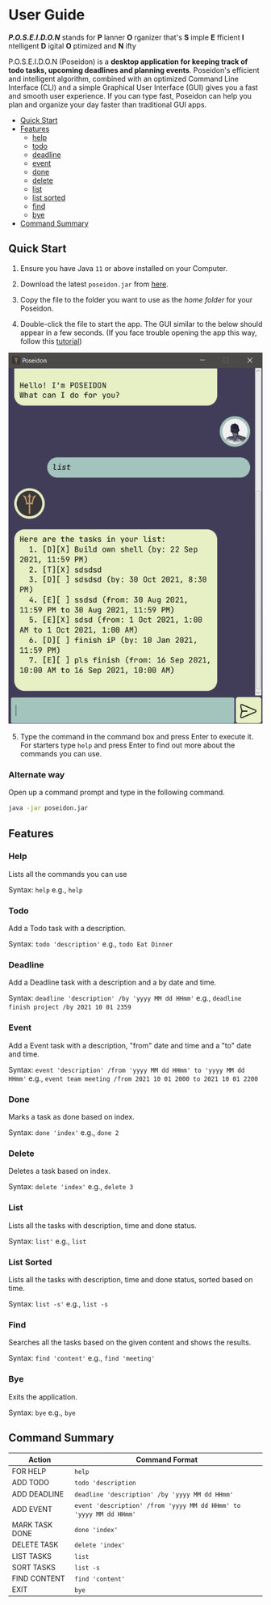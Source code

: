 
# User Guide

***P.O.S.E.I.D.O.N*** stands for
**P** lanner
**O** rganizer that's
**S** imple
**E** fficient
**I** ntelligent
**D** igital
**O** ptimized and
**N** ifty

P.O.S.E.I.D.O.N (Poseidon) is a **desktop application for keeping track of todo tasks, upcoming deadlines and planning events**. Poseidon's efficient and intelligent algorithm, combined with an optimized Command Line Interface (CLI) and a simple Graphical User Interface (GUI) gives you a fast and smooth user experience. If you can type fast, Poseidon can help you plan and organize your day faster than traditional GUI apps.

- [Quick Start](#quick-start)
- [Features](#features)
    - [help](#help)
    - [todo](#todo)
    - [deadline](#deadline)
    - [event](#event)
    - [done](#done)
    - [delete](#delete)
    - [list](#list)
    - [list sorted](#list-sorted)
    - [find](#find)
    - [bye](#bye)
- [Command Summary](#command-summary)

## Quick Start
1.  Ensure you have Java  `11`  or above installed on your Computer.

2.  Download the latest  `poseidon.jar`  from  [here](https://github.com/YeluriKetan/ip/releases).

3.  Copy the file to the folder you want to use as the  _home folder_  for your Poseidon.

4.  Double-click the file to start the app. The GUI similar to the below should appear in a few seconds. (If you face trouble opening the app this way, follow this [tutorial](#alternate-way))

![Poseidon](./Ui.png)

5. Type the command in the command box and press Enter to execute it. For starters type `help` and press Enter to find out more about the commands you can use.

### Alternate way
Open up a command prompt and type in the following command.
```sh
java -jar poseidon.jar
```
## Features

### Help
Lists all the commands you can use

Syntax: `help`
e.g., `help`

### Todo
Add a Todo task with a description.

Syntax: `todo 'description'`
e.g., `todo Eat Dinner`

### Deadline
Add a Deadline task with a description and a by date and time.

Syntax: `deadline 'description' /by 'yyyy MM dd HHmm'`
e.g., `deadline finish project /by 2021 10 01 2359`

### Event
Add a Event task with a description, "from" date and time and a "to" date and time.

Syntax: `event 'description' /from 'yyyy MM dd HHmm' to 'yyyy MM dd HHmm'`
e.g., `event team meeting /from 2021 10 01 2000 to 2021 10 01 2200`

### Done
Marks a task as done based on index.

Syntax: `done 'index'`
e.g., `done 2`

### Delete
Deletes a task based on index.

Syntax: `delete 'index'`
e.g., `delete 3`

### List
Lists all the tasks with description, time and done status.

Syntax: `list'`
e.g., `list`

### List Sorted
Lists all the tasks with description, time and done status, sorted based on time.

Syntax: `list -s'`
e.g., `list -s`

### Find
Searches all the tasks based on the  given content and shows the results.

Syntax: `find 'content'`
e.g., `find 'meeting'`

### Bye
Exits the application.

Syntax: `bye`
e.g., `bye`

## Command Summary
Action|Command Format
------|--------------
FOR HELP|`help`
ADD TODO|`todo 'description`
ADD DEADLINE|`deadline 'description' /by 'yyyy MM dd HHmm'`
ADD EVENT|`event 'description' /from 'yyyy MM dd HHmm' to 'yyyy MM dd HHmm'`
MARK TASK DONE|`done 'index'`
DELETE TASK|`delete 'index'`
LIST TASKS|`list`
SORT TASKS|`list -s`
FIND CONTENT|`find 'content'`
EXIT|`bye`
